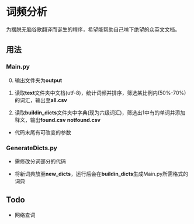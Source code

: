 # 词频分析

为摆脱无脑谷歌翻译而诞生的程序，希望能帮助自己啃下绝望的众英文文档。

## 用法

### Main.py

0. 输出文件夹为**output**

1. 读取**text**文件夹中文档(utf-8)，统计词频并排序，筛选某比例内(50%-70%)的词汇，输出至**all.csv**

2. 读取**buildin_dicts**文件夹中字典(现为六级词汇)，筛选出1中有的单词并添加释义，输出**found.csv** **notfound.csv**

- 代码末尾有可改变的参数

### GenerateDicts.py

- 需修改分词部分的代码

- 将新词典放至**new_dicts**，运行后会在**buildin_dicts**生成Main.py所需格式的词典

## Todo

- 网络查词